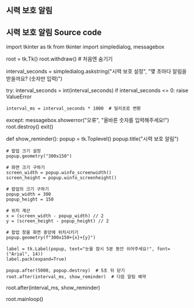 ## 시력 보호 알림  

## 시력 보호 알림 Source code  

import tkinter as tk
from tkinter import simpledialog, messagebox

root = tk.Tk()
root.withdraw()  # 처음엔 숨기기

interval_seconds = simpledialog.askstring("시력 보호 설정", "몇 초마다 알림을 받을까요? (숫자만 입력)")

try:
    interval_seconds = int(interval_seconds)
    if interval_seconds <= 0:
        raise ValueError

    interval_ms = interval_seconds * 1000  # 밀리초로 변환

except:
    messagebox.showerror("오류", "올바른 숫자를 입력해주세요!")
    root.destroy()
    exit()

def show_reminder():
    popup = tk.Toplevel()
    popup.title("시력 보호 알림")
    
    # 팝업 크기 설정
    popup.geometry("300x150")
    
    # 화면 크기 구하기
    screen_width = popup.winfo_screenwidth()
    screen_height = popup.winfo_screenheight()
    
    # 팝업의 크기 구하기
    popup_width = 300
    popup_height = 150
    
    # 위치 계산
    x = (screen_width - popup_width) // 2
    y = (screen_height - popup_height) // 2
    
    # 팝업 창을 화면 중앙에 위치시키기
    popup.geometry(f"300x150+{x}+{y}")

    label = tk.Label(popup, text="눈을 잠시 5분 동안 쉬어주세요!", font=("Arial", 14))
    label.pack(expand=True)

    popup.after(5000, popup.destroy)  # 5초 뒤 닫기
    root.after(interval_ms, show_reminder)  # 다음 알림 예약

root.after(interval_ms, show_reminder)

root.mainloop()
